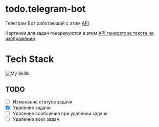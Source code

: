 # todo.telegram-bot

Телеграм Бот работающий с этим [API](https://github.com/mice333/todo/tree/telegram-bot)

Картинки для задач генерируются в этом [API генераторе текста на изображении](https://github.com/mice333/ImageTextAdder)



# Tech Stack

![My Skills](https://skillicons.dev/icons?i=java,spring,docker,redis&theme=light)

## TODO

- [ ] Изменение статуса задачи
- [x] Удаление задачи
- [ ] Удаление сообщения при удалении задачи
- [ ] Удаление всех задач
